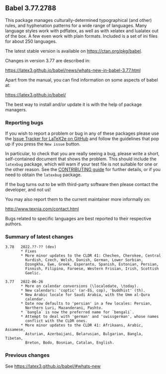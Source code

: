 ## Babel 3.77.2788

This package manages culturally-determined typographical (and other)
rules, and hyphenation patterns for a wide range of languages. Many
language styles work with pdflatex, as well as with xelatex and
lualatex out of the box. A few even work with plain formats. Included
is a set of ini files for about 250 languages.

The latest stable version is available on <https://ctan.org/pkg/babel>.

Changes in version 3.77 are described in:

https://latex3.github.io/babel/news/whats-new-in-babel-3.77.html

Apart from the manual, you can find information on some aspects of babel at:

https://latex3.github.io/babel/

The best way to install and/or update it is with the help of package
managers.

### Reporting bugs

If you wish to report a problem or bug in any of these packages please
use the
[Issue Tracker for LaTeX2e on GitHub](https://github.com/latex3/babel/issues)
and follow the guidelines that pop up if you press the `New issue`
button.

In particular, to check that you are really seeing a bug, please write
a short, self-contained document that shows the problem. This should
include the `latexbug` package, which will warn if your test file is
not suitable for one or the other reason. See the
[CONTRIBUTING guide](https://github.com/latex3/latex2e/blob/master/CONTRIBUTING.md)
for further details, or if you need to obtain the `latexbug` package.

If the bug turns out to be with third-party software then please
contact the developer, and not us!

You may also report them to the current maintainer more informally on:

   http://www.texnia.com/contact.html

Bugs related to specific languages are best reported to their
respective authors.

### Summary of latest changes
```
3.78   2022.??-?? (dev)
       * Fixes
       * More minor updates to the CLDR 41: Chechen, Cherokee, Central
         Kurdish, Czech, Welsh, Danish, German, Lower Sorbian,
         Dzongkha, Ewe, Greek, Esperanto, Spanish, Estonian, Persian,
         Finnish, Filipino, Faroese, Western Frisian, Irish, Scottish
         Gaelic.
       
3.77   2022-06-26
       * More on calendar conversions (\localedate, \today).
       * New calendars: 'coptic' (ar-EG, cop), 'buddhist' (th).
       * New Arabic locale for Saudi Arabia, with the Umm al-Qura
         calendar.
       * Date now defaults to 'persian' in a few locales: Persian,
         Northern Luri, Mazanderani, Pashto.
       * `bangla` is now the preferred name for `bengali`.
       * Attempt to deal with 'german' and 'swissgerman', whose names
         conflict with the CLDR ones.
       * More minor updates to the CLDR 41: Afrikaans, Arabic, Assamese,
         Asturian, Azerbaijani, Belarusian, Bulgarian, Bangla, Tibetan,
         Breton, Bodo, Bosnian, Catalan, English.
```

### Previous changes

See https://latex3.github.io/babel/#whats-new
